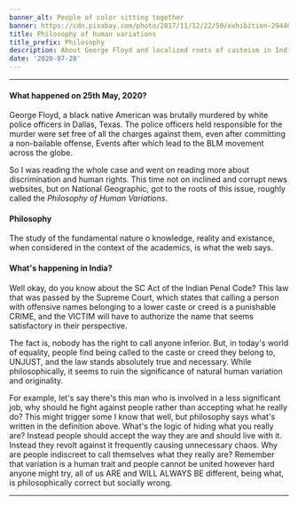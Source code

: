 ```yaml
---
banner_alt: People of color sitting together
banner: https://cdn.pixabay.com/photo/2017/11/12/22/50/exhibition-2944064_960_720.jpg
title: Philosophy of human variations
title_prefix: Philosophy
description: About George Floyd and localized roots of casteism in India.
date: '2020-07-28'
---
```

--- 

#### What happened on 25th May, 2020?
George Floyd, a black native American was brutally murdered by white police officers in Dallas, Texas. The police officers held responsible for the murder were set free of all the charges against them, even after committing a non-bailable offense, Events after which lead to the BLM movement across the globe.

So I was reading the whole case and went on reading more about discrimination and human rights. This time not on inclined and corrupt news websites, but on National Geographic, got to the roots of this issue, roughly called the _Philosophy of Human Variations_.

#### Philosophy
The study of the fundamental nature o knowledge, reality and existance, when considered in the context of the academics, is what the web says.

#### What's happening in India?
Well okay, do you know about the SC Act of the Indian Penal Code? This law that was passed by the Supreme Court, which states that calling a person with offensive names belonging to a lower caste or creed is a punishable CRIME, and the VICTIM will have to authorize the name that seems satisfactory in their perspective. 

The fact is, nobody has the right to call anyone inferior. But, in today's world of equality, people find being called to the caste or creed they belong to, UNJUST, and the law stands absolutely true and necessary. While philosophically, it seems to ruin the significance of natural human variation and originality.

For example, let's say there's this man who is involved in a less significant job, why should he fight against people rather than accepting what he really do? This might trigger some I know that well, but philosophy says what's written in the definition above. What's the logic of hiding what you really are? Instead people should accept the way they are and should live with it. Instead they revolt against it frequently causing unnecessary chaos. Why are people indiscreet to call themselves what they really are? Remember that variation is a human trait and people cannot be united however hard anyone might try, all of us ARE and WILL ALWAYS BE different, being what, is philosophically correct but socially wrong.

---
